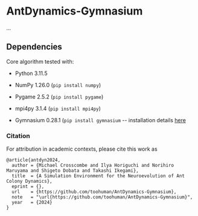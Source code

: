 # AntDynamics-Gymnasium

...

## Dependencies

Core algorithm tested with:

- Python 3.11.5

- NumPy 1.26.0 (`pip install numpy`)

- Pygame 2.5.2 (`pip install pygame`)

- mpi4py 3.1.4 (`pip install mpi4py`)

- Gymnasium 0.28.1 (`pip install gymnasium` -- installation details [here](https://github.com/Farama-Foundation/Gymnasium)

### Citation
For attribution in academic contexts, please cite this work as

```
@article{antdyn2024,
  author = {Michael Crosscombe and Ilya Horiguchi and Norihiro Maruyama and Shigeto Dobata and Takashi Ikegami},
  title  = {A Simulation Environment for the Neuroevolution of Ant Colony Dynamics},
  eprint = {},
  url    = {https://github.com/toohuman/AntDynamics-Gymnasium},
  note   = "\url{https://github.com/toohuman/AntDynamics-Gymnasium}",
  year   = {2024}
}
```
